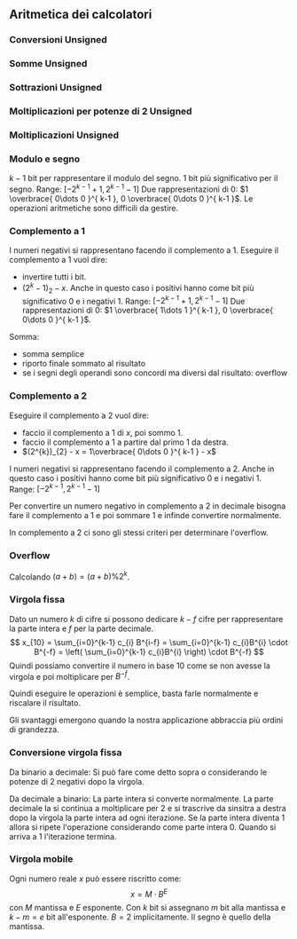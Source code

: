 ## Aritmetica dei calcolatori
### Conversioni Unsigned
### Somme Unsigned
### Sottrazioni Unsigned
### Moltiplicazioni per potenze di 2 Unsigned
### Moltiplicazioni Unsigned
### Modulo e segno
$k-1$ bit per rappresentare il modulo del segno. $1$ bit più significativo per il segno.
Range: $[-2^{k-1} + 1, 2^{k-1}-1]$
Due rappresentazioni di $0$: $1 \overbrace{ 0\dots 0 }^{ k-1 }, 0 \overbrace{ 0\dots 0 }^{ k-1 }$.
Le operazioni aritmetiche sono difficili da gestire.
### Complemento a 1
I numeri negativi si rappresentano facendo il complemento a 1.
Eseguire il complemento a 1 vuol dire:
- invertire tutti i bit.
- $(2^{k} - 1)_{2} - x$.
Anche in questo caso i positivi hanno come bit più significativo $0$ e i negativi $1$.
Range: $[-2^{k-1} + 1, 2^{k-1}-1]$
Due rappresentazioni di $0$: $1 \overbrace{ 1\dots 1 }^{ k-1 }, 0 \overbrace{ 0\dots 0 }^{ k-1 }$.

Somma:
- somma semplice
- riporto finale sommato al risultato
- se i segni degli operandi sono concordi ma diversi dal risultato: overflow

### Complemento a 2
Eseguire il complemento a 2 vuol dire:
- faccio il complemento a 1 di $x$, poi sommo $1$.
- faccio il complemento a 1 a partire dal primo $1$ da destra.
- $(2^{k})_{2} - x = 1\overbrace{ 0\dots 0 }^{ k-1 } - x$

I numeri negativi si rappresentano facendo il complemento a 2.
Anche in questo caso i positivi hanno come bit più significativo $0$ e i negativi $1$.
Range: $[-2^{k-1}, 2^{k-1}-1]$

Per convertire un numero negativo in complemento a 2 in decimale bisogna fare il complemento a 1 e poi sommare $1$ e infinde convertire normalmente.

In complemento a 2 ci sono gli stessi criteri per determinare l'overflow.

### Overflow 
Calcolando $(a+b) = (a+b) \% 2^{k}$.

### Virgola fissa
Dato un numero $k$ di cifre si possono dedicare $k-f$ cifre per rappresentare la parte intera e $f$ per la parte decimale.
$$
x_{10} = \sum_{i=0}^{k-1} c_{i} B^{i-f} = \sum_{i=0}^{k-1} c_{i}B^{i} \cdot B^{-f} = \left( \sum_{i=0}^{k-1} c_{i}B^{i}  \right) \cdot B^{-f}
$$
Quindi possiamo convertire il numero in base 10 come se non avesse la virgola e poi moltiplicare per $B^{-f}$.

Quindi eseguire le operazioni è semplice, basta farle normalmente e riscalare il risultato.

Gli svantaggi emergono quando la nostra applicazione abbraccia più ordini di grandezza.

### Conversione virgola fissa
Da binario a decimale:
Si può fare come detto sopra o considerando le potenze di 2 negativi dopo la virgola.

Da decimale a binario:
La parte intera si converte normalmente. La parte decimale la si continua a moltiplicare per 2 e si trascrive da sinsitra a destra dopo la virgola la parte intera ad ogni iterazione. Se la parte intera diventa 1 allora si ripete l'operazione considerando come parte intera 0. Quando si arriva a 1 l'iterazione termina.

### Virgola mobile
Ogni numero reale $x$ può essere riscritto come:
$$
x = M \cdot B^{E}
$$
con $M$ mantissa e $E$ esponente.
Con $k$ bit si assegnano $m$ bit alla mantissa e $k-m = e$ bit all'esponente.
$B = 2$ implicitamente. Il segno è quello della mantissa.
